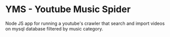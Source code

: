 # YMS - Youtube Music Spider
Node JS app for running a youtube's crawler that search and import videos on mysql database filtered by music category.
